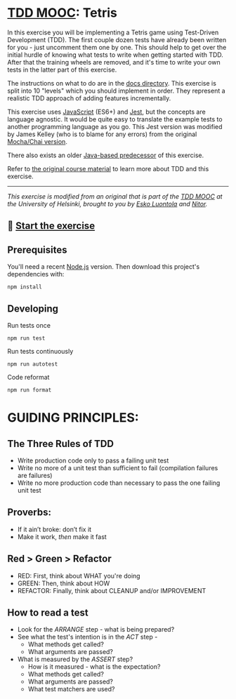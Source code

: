 # [TDD MOOC](https://tdd.mooc.fi): Tetris

In this exercise you will be implementing a Tetris game using Test-Driven Development (TDD). The first couple dozen
tests have already been written for you - just uncomment them one by one. This should help to get over the initial
hurdle of knowing what tests to write when getting started with TDD. After that the training wheels are removed, and
it's time to write your own tests in the latter part of this exercise.

The instructions on what to do are in the [docs directory](docs/). This exercise is split into 10 "levels" which you
should implement in order. They represent a realistic TDD approach of adding features incrementally.

This exercise uses [JavaScript](https://developer.mozilla.org/en-US/docs/Web/JavaScript) (ES6+) and [Jest](https://jestjs.io/),
but the concepts are language agnostic. It would be quite easy to translate the example tests to another
programming language as you go. This Jest version was modified by James Kelley (who is to blame for any errors) from the original
[Mocha/Chai version](https://github.com/luontola/tdd-mooc-tetris).

There also exists an older [Java-based predecessor](https://github.com/luontola/tdd-tetris-tutorial) of this exercise.

Refer to [the original course material](https://tdd.mooc.fi) to learn more about TDD and this exercise.

---

_This exercise is modified from an original that is part of the [TDD MOOC](https://tdd.mooc.fi) at the University of Helsinki,
brought to you by [Esko Luontola](https://twitter.com/EskoLuontola) and [Nitor](https://nitor.com/)._

## 🚀 [Start the exercise](docs/level-1.md)

## Prerequisites

You'll need a recent [Node.js](https://nodejs.org/) version. Then download this project's dependencies with:

    npm install

## Developing

Run tests once

    npm run test

Run tests continuously

    npm run autotest

Code reformat

    npm run format

# GUIDING PRINCIPLES:

## The Three Rules of TDD

- Write production code only to pass a failing unit test
- Write no more of a unit test than sufficient to fail (compilation failures are failures)
- Write no more production code than necessary to pass the one failing unit test

## Proverbs:

- If it ain’t broke: don’t fix it
- Make it work, _then_ make it fast

## Red > Green > Refactor

- RED: First, think about WHAT you're doing
- GREEN: Then, think about HOW
- REFACTOR: Finally, think about CLEANUP and/or IMPROVEMENT

## How to read a test

- Look for the _ARRANGE_ step - what is being prepared?
- See what the test's intention is in the _ACT_ step -
  - What methods get called?
  - What arguments are passed?
- What is measured by the _ASSERT_ step?
  - How is it measured - what is the expectation?
  - What methods get called?
  - What arguments are passed?
  - What test matchers are used?
